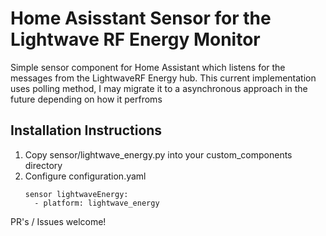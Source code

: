 # Home Asisstant Sensor for the Lightwave RF Energy Monitor 

Simple sensor component for Home Assistant which listens for the messages from the LightwaveRF Energy hub. This current implementation uses polling method, I may migrate it to a asynchronous approach in the future depending on how it perfroms

## Installation Instructions

1. Copy sensor/lightwave_energy.py into your custom_components directory
2. Configure configuration.yaml
   ```
   sensor lightwaveEnergy:
     - platform: lightwave_energy
   ```

PR's / Issues welcome!
